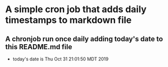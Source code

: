 A simple cron job that adds daily timestamps to markdown file
============================================================
## A chronjob run once daily adding today's date to this README.md file
* today's date is Thu Oct 31 21:01:50 MDT 2019
